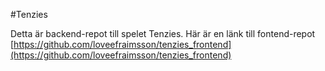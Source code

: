 #Tenzies

Detta är backend-repot till spelet Tenzies.
Här är en länk till fontend-repot [https://github.com/loveefraimsson/tenzies_frontend](https://github.com/loveefraimsson/tenzies_frontend)
